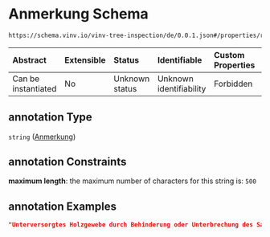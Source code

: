 # Anmerkung Schema

```txt
https://schema.vinv.io/vinv-tree-inspection/de/0.0.1.json#/properties/root/properties/annotation
```



| Abstract            | Extensible | Status         | Identifiable            | Custom Properties | Additional Properties | Access Restrictions | Defined In                                                                                                                 |
| :------------------ | :--------- | :------------- | :---------------------- | :---------------- | :-------------------- | :------------------ | :------------------------------------------------------------------------------------------------------------------------- |
| Can be instantiated | No         | Unknown status | Unknown identifiability | Forbidden         | Allowed               | none                | [dereferenced.doc.json\*](../../../../../../vinv-schemas/vinv-tree/out/0.0.1/dereferenced.doc.json "open original schema") |

## annotation Type

`string` ([Anmerkung](dereferenced-properties-wurzel-properties-anmerkung.md))

## annotation Constraints

**maximum length**: the maximum number of characters for this string is: `500`

## annotation Examples

```json
"Unterversorgtes Holzgewebe durch Behinderung oder Unterbrechung des Saftstroms."
```
